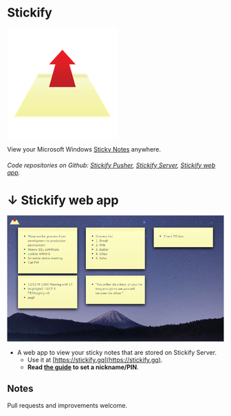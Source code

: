 Stickify
===================
![Stickify logo](https://raw.githubusercontent.com/ansonl/stickify-pusher/master/stickify-logo-256.png)

View your Microsoft Windows [Sticky Notes](http://windows.microsoft.com/en-us/windows7/using-sticky-notes) anywhere.

###### Code repositories on Github:  [Stickify Pusher](https://github.com/ansonl/stickify-pusher), [Stickify Server](https://github.com/ansonl/stickify-server), [Stickify web app](https://github.com/ansonl/stickify-web-app).

↓ Stickify web app
===================
![Stickify sample notes](https://raw.githubusercontent.com/ansonl/stickify-web-app/gh-pages/guide/screenshots/stickify-sample-notes.PNG)

 - A web app to view your sticky notes that are stored on Stickify Server.
	 - Use it at [https://stickify.gq](https://stickify.gq).
	 - **Read [the guide](https://github.com/ansonl/stickify-web-app/blob/gh-pages/guide/README.md) to set a nickname/PIN**. 
	 
Notes
-------------
Pull requests and improvements welcome.